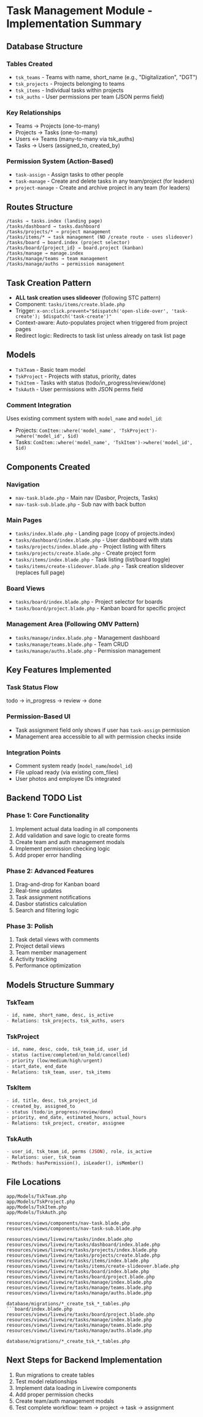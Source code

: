 # Task Management Module - Implementation Summary

## Database Structure

### Tables Created
- `tsk_teams` - Teams with name, short_name (e.g., "Digitalization", "DGT")
- `tsk_projects` - Projects belonging to teams
- `tsk_items` - Individual tasks within projects
- `tsk_auths` - User permissions per team (JSON perms field)

### Key Relationships
- Teams → Projects (one-to-many)
- Projects → Tasks (one-to-many)
- Users ↔ Teams (many-to-many via tsk_auths)
- Tasks → Users (assigned_to, created_by)

### Permission System (Action-Based)
- `task-assign` - Assign tasks to other people
- `task-manage` - Create and delete tasks in any team/project (for leaders)
- `project-manage` - Create and archive project in any team (for leaders)

## Routes Structure
```
/tasks → tasks.index (landing page)
/tasks/dashboard → tasks.dashboard
/tasks/projects/* → project management
/tasks/items/* → task management (NO /create route - uses slideover)
/tasks/board → board.index (project selector)
/tasks/board/{project_id} → board.project (kanban)
/tasks/manage → manage.index
/tasks/manage/teams → team management
/tasks/manage/auths → permission management
```

## Task Creation Pattern
- **ALL task creation uses slideover** (following STC pattern)
- Component: `tasks/items/create.blade.php`
- Trigger: `x-on:click.prevent="$dispatch('open-slide-over', 'task-create'); $dispatch('task-create')"`
- Context-aware: Auto-populates project when triggered from project pages
- Redirect logic: Redirects to task list unless already on task list page

## Models
- `TskTeam` - Basic team model
- `TskProject` - Projects with status, priority, dates
- `TskItem` - Tasks with status (todo/in_progress/review/done)
- `TskAuth` - User permissions with JSON perms field

### Comment Integration
Uses existing comment system with `model_name` and `model_id`:
- Projects: `ComItem::where('model_name', 'TskProject')->where('model_id', $id)`
- Tasks: `ComItem::where('model_name', 'TskItem')->where('model_id', $id)`

## Components Created

### Navigation
- `nav-task.blade.php` - Main nav (Dasbor, Projects, Tasks)
- `nav-task-sub.blade.php` - Sub nav with back button

### Main Pages
- `tasks/index.blade.php` - Landing page (copy of projects.index)
- `tasks/dashboard/index.blade.php` - User dashboard with stats
- `tasks/projects/index.blade.php` - Project listing with filters
- `tasks/projects/create.blade.php` - Create project form
- `tasks/items/index.blade.php` - Task listing (list/board toggle)
- `tasks/items/create-slideover.blade.php` - Task creation slideover (replaces full page)

### Board Views
- `tasks/board/index.blade.php` - Project selector for boards
- `tasks/board/project.blade.php` - Kanban board for specific project

### Management Area (Following OMV Pattern)
- `tasks/manage/index.blade.php` - Management dashboard
- `tasks/manage/teams.blade.php` - Team CRUD
- `tasks/manage/auths.blade.php` - Permission management

## Key Features Implemented

### Task Status Flow
todo → in_progress → review → done

### Permission-Based UI
- Task assignment field only shows if user has `task-assign` permission
- Management area accessible to all with permission checks inside

### Integration Points
- Comment system ready (`model_name`/`model_id`)
- File upload ready (via existing com_files)
- User photos and employee IDs integrated

## Backend TODO List

### Phase 1: Core Functionality
1. Implement actual data loading in all components
2. Add validation and save logic to create forms
3. Create team and auth management modals
4. Implement permission checking logic
5. Add proper error handling

### Phase 2: Advanced Features
1. Drag-and-drop for Kanban board
2. Real-time updates
3. Task assignment notifications
4. Dasbor statistics calculation
5. Search and filtering logic

### Phase 3: Polish
1. Task detail views with comments
2. Project detail views
3. Team member management
4. Activity tracking
5. Performance optimization

## Models Structure Summary

### TskTeam
```php
- id, name, short_name, desc, is_active
- Relations: tsk_projects, tsk_auths, users
```

### TskProject  
```php
- id, name, desc, code, tsk_team_id, user_id
- status (active/completed/on_hold/cancelled)
- priority (low/medium/high/urgent)
- start_date, end_date
- Relations: tsk_team, user, tsk_items
```

### TskItem
```php
- id, title, desc, tsk_project_id
- created_by, assigned_to
- status (todo/in_progress/review/done)
- priority, end_date, estimated_hours, actual_hours
- Relations: tsk_project, creator, assignee
```

### TskAuth
```php
- user_id, tsk_team_id, perms (JSON), role, is_active
- Relations: user, tsk_team
- Methods: hasPermission(), isLeader(), isMember()
```

## File Locations
```
app/Models/TskTeam.php
app/Models/TskProject.php
app/Models/TskItem.php
app/Models/TskAuth.php

resources/views/components/nav-task.blade.php
resources/views/components/nav-task-sub.blade.php

resources/views/livewire/tasks/index.blade.php
resources/views/livewire/tasks/dashboard/index.blade.php
resources/views/livewire/tasks/projects/index.blade.php
resources/views/livewire/tasks/projects/create.blade.php
resources/views/livewire/tasks/items/index.blade.php
resources/views/livewire/tasks/items/create-slideover.blade.php
resources/views/livewire/tasks/board/index.blade.php
resources/views/livewire/tasks/board/project.blade.php
resources/views/livewire/tasks/manage/index.blade.php
resources/views/livewire/tasks/manage/teams.blade.php
resources/views/livewire/tasks/manage/auths.blade.php

database/migrations/*_create_tsk_*_tables.php
```board/index.blade.php
resources/views/livewire/tasks/board/project.blade.php
resources/views/livewire/tasks/manage/index.blade.php
resources/views/livewire/tasks/manage/teams.blade.php
resources/views/livewire/tasks/manage/auths.blade.php

database/migrations/*_create_tsk_*_tables.php
```

## Next Steps for Backend Implementation
1. Run migrations to create tables
2. Test model relationships
3. Implement data loading in Livewire components
4. Add proper permission checks
5. Create team/auth management modals
6. Test complete workflow: team → project → task → assignment